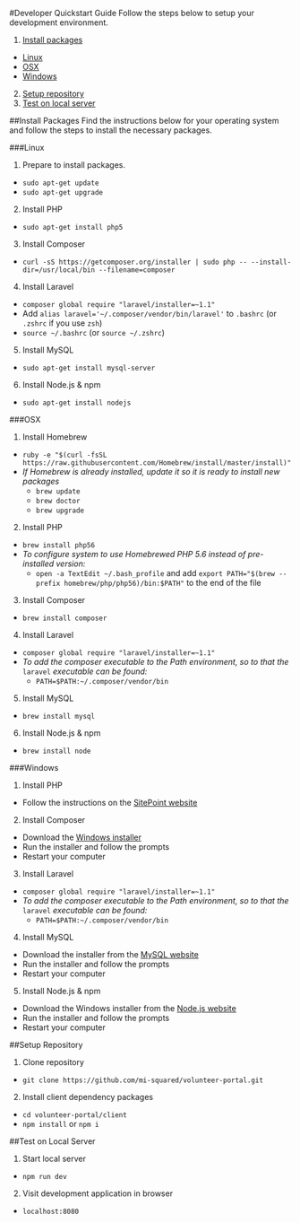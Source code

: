 #Developer Quickstart Guide
Follow the steps below to setup your development environment.

1. [Install packages](#install-packages)
  * [Linux](#linux)
  * [OSX](#osx)
  * [Windows](#windows)
2. [Setup repository](#setup-repository)
3. [Test on local server](#test-on-local-server)


##Install Packages <a id="install-packages"></a>
Find the instructions below for your operating system and follow the steps to install the necessary packages.

###Linux <a id="linux"></a>
1. Prepare to install packages.
  * `sudo apt-get update`
  * `sudo apt-get upgrade`
2. Install PHP
  * `sudo apt-get install php5`
3. Install Composer
  * `curl -sS https://getcomposer.org/installer | sudo php -- --install-dir=/usr/local/bin --filename=composer`
4. Install Laravel
  * `composer global require "laravel/installer=~1.1"`
  * Add `alias laravel='~/.composer/vendor/bin/laravel'` to `.bashrc` (or `.zshrc` if you use `zsh`)
  * `source ~/.bashrc` (or `source ~/.zshrc`)
5. Install MySQL
  * `sudo apt-get install mysql-server`
6. Install Node.js & npm
  * `sudo apt-get install nodejs`

###OSX <a id="osx"></a>
1. Install Homebrew
  * `ruby -e "$(curl -fsSL https://raw.githubusercontent.com/Homebrew/install/master/install)"`
  * *If Homebrew is already installed, update it so it is ready to install new packages*
    * `brew update`
    * `brew doctor`
    * `brew upgrade`
2. Install PHP
  * `brew install php56`
  * *To configure system to use Homebrewed PHP 5.6 instead of pre-installed version:*
    * `open -a TextEdit ~/.bash_profile` and add `export PATH="$(brew --prefix homebrew/php/php56)/bin:$PATH"` to the end of the file
3. Install Composer
  * `brew install composer`
4. Install Laravel
  * `composer global require "laravel/installer=~1.1"`
  * *To add the composer executable to the Path environment, so to that the* `laravel` *executable can be found:*
    * `PATH=$PATH:~/.composer/vendor/bin`
5. Install MySQL
  * `brew install mysql`
6. Install Node.js & npm
  * `brew install node`

###Windows <a id="windows"></a>
1. Install PHP
  * Follow the instructions on the [SitePoint website](http://www.sitepoint.com/how-to-install-php-on-windows/)
2. Install Composer
  * Download the [Windows installer](https://getcomposer.org/Composer-Setup.exe)
  * Run the installer and follow the prompts
  * Restart your computer
3. Install Laravel
  * `composer global require "laravel/installer=~1.1"`
  * *To add the composer executable to the Path environment, so to that the* `laravel` *executable can be found:*
    * `PATH=$PATH:~/.composer/vendor/bin`
4. Install MySQL
  * Download the installer from the [MySQL website](http://dev.mysql.com/downloads/installer/)
  * Run the installer and follow the prompts
  * Restart your computer
5. Install Node.js & npm
  * Download the Windows installer from the [Node.js website](https://nodejs.org/en/download/)
  * Run the installer and follow the prompts
  * Restart your computer


##Setup Repository <a id="setup-repository"></a>
1. Clone repository
  * `git clone https://github.com/mi-squared/volunteer-portal.git`
2. Install client dependency packages
  * `cd volunteer-portal/client`
  * `npm install` or `npm i`


##Test on Local Server <a id="test-on-local-server"></a>
1. Start local server
  * `npm run dev`
2. Visit development application in browser
  * `localhost:8080`
